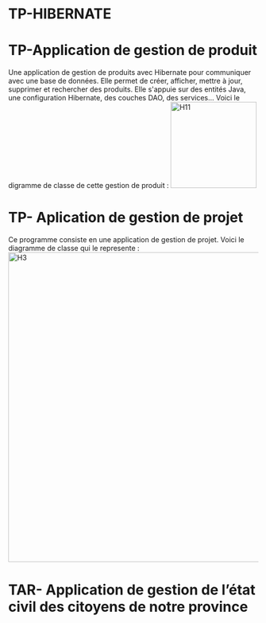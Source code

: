 # TP-HIBERNATE

# TP-Application de gestion de produit
Une application de gestion de produits avec Hibernate pour communiquer avec une base de données.
Elle permet de créer, afficher, mettre à jour, supprimer et rechercher des produits. Elle s'appuie sur des entités Java, une configuration Hibernate, 
des couches DAO, des services...
Voici le digramme de classe de cette gestion de produit : 
<img width="173" alt="H11" src="https://github.com/WafaaK/TP-HIBERNATE/assets/147450674/8d5b98a4-e0c4-43d0-9eb4-715c5e2871a9">



# TP- Aplication de gestion de projet
Ce programme consiste en une application de gestion de projet.
Voici le diagramme de classe qui le represente : 
<img width="622" alt="H3" src="https://github.com/WafaaK/TP-HIBERNATE/assets/147450674/7592ea7e-3ae9-4bc6-8f0d-b04078ea9d04">


# TAR- Application de gestion de l’état civil des citoyens de notre province


